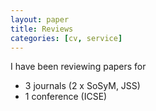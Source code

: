 ```yaml
---
layout: paper
title: Reviews
categories: [cv, service]
---
```


I have been reviewing papers for

- 3 journals (2 x SoSyM, JSS)
- 1 conference (ICSE)